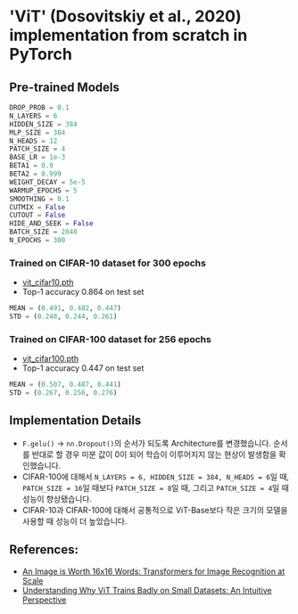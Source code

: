 # 'ViT' (Dosovitskiy et al., 2020) implementation from scratch in PyTorch
## Pre-trained Models
```python
DROP_PROB = 0.1
N_LAYERS = 6
HIDDEN_SIZE = 384
MLP_SIZE = 384
N_HEADS = 12
PATCH_SIZE = 4
BASE_LR = 1e-3
BETA1 = 0.9
BETA2 = 0.999
WEIGHT_DECAY = 5e-5
WARMUP_EPOCHS = 5
SMOOTHING = 0.1
CUTMIX = False
CUTOUT = False
HIDE_AND_SEEK = False
BATCH_SIZE = 2048
N_EPOCHS = 300
```
### Trained on CIFAR-10 dataset for 300 epochs
- [vit_cifar10.pth](https://drive.google.com/file/d/1NkMB-WIDIwLIs-DvIxI39-K4TgQFq-nL/view?usp=sharing)
- Top-1 accuracy 0.864 on test set
```python
MEAN = (0.491, 0.482, 0.447)
STD = (0.248, 0.244, 0.261)
```
### Trained on CIFAR-100 dataset for 256 epochs
- [vit_cifar100.pth](https://drive.google.com/file/d/1vxH9c1q2BbHiFRN8JSlu3zj7ZBPvQYR8/view?usp=sharing)
- Top-1 accuracy 0.447 on test set
```python
MEAN = (0.507, 0.487, 0.441)
STD = (0.267, 0.256, 0.276)
```
 ## Implementation Details
- `F.gelu()` → `nn.Dropout()`의 순서가 되도록 Architecture를 변경했습니다. 순서를 반대로 할 경우 미분 값이 0이 되어 학습이 이루어지지 않는 현상이 발생함을 확인했습니다.
- CIFAR-100에 대해서 `N_LAYERS = 6, HIDDEN_SIZE = 384, N_HEADS = 6`일 때, `PATCH_SIZE = 16`일 때보다 `PATCH_SIZE = 8`일 때, 그리고 `PATCH_SIZE = 4`일 때 성능이 향상됐습니다.
- CIFAR-10과 CIFAR-100에 대해서 공통적으로 ViT-Base보다 작은 크기의 모델을 사용할 때 성능이 더 높았습니다.
## References:
- [An Image is Worth 16x16 Words: Transformers for Image Recognition at Scale](https://github.com/KimRass/ViT/blob/main/an_image_is_worth_16x16_words_transformers_fo_image_recognition_at_scale.pdf)
- [Understanding Why ViT Trains Badly on Small Datasets: An Intuitive Perspective](https://github.com/KimRass/ViT/blob/main/understanding_why_vit_trains_badly_on_small_datasets_an_intuitive_perspective.pdf)
